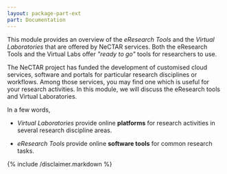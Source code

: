 ```yaml
---
layout: package-part-ext
part: Documentation
---
```


This module provides an overview of the *eResearch Tools* and the *Virtual Laboratories* that are offered by NeCTAR services. Both the eResearch Tools and the Virtual Labs offer *"ready to go"* tools for researchers to use.

The NeCTAR project has funded the development of customised cloud services, software and portals for particular research disciplines or workflows. Among those services, you may find one which is useful for your research activities.  In this module, we will discuss the eResearch tools and Virtual Laboratories.

In a few words,

* *Virtual Laboratories* provide online **platforms** for research activities in several research discipline areas.

* *eResearch Tools* provide online **software tools** for common research tasks. 

{% include /disclaimer.markdown %}




